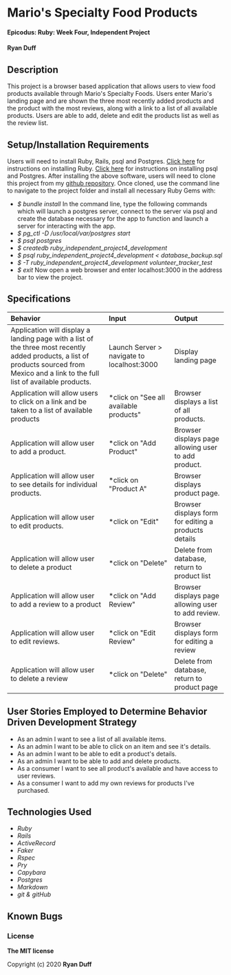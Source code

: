 # Mario's Specialty Food Products

#### Epicodus: Ruby: Week Four, Independent Project


#### Ryan Duff 

## Description
This project is a browser based application that allows users to view food products available through Mario's Specialty Foods. Users enter Mario's landing page and are shown the three most recently added products and the product with the most reviews, along with a link to a list of all available products. Users are able to add, delete and edit the products list as well as the review list.


## Setup/Installation Requirements
Users will need to install Ruby, Rails, psql and Postgres.
[Click here](https://www.ruby-lang.org/en/documentation/installation/) for instructions on installing Ruby.
[Click here](https://dataschool.com/learn-sql/how-to-start-a-postgresql-server-on-mac-os-x/) for instructions on installing psql and Postgres.
After installing the above software, users will need to clone this project from my [github repository](https://github.com/RyanDuff613/ruby_independent_project4.git). Once cloned, use the command line to navigate to the project folder and install all necessary Ruby Gems with: 
* _$ bundle install_
In the command line, type the following commands which will launch a postgres server, connect to the server via psql and create the database necessary for the app to function and launch a server for interacting with the app.
* _$ pg_ctl -D /usr/local/var/postgres start_
* _$ psql postgres_
* _$ createdb ruby_independent_project4_development_
* _$ psql ruby_independent_project4_development < database_backup.sql_
* _$ -T ruby_independent_project4_development volunteer_tracker_test_
* _$ exit_
Now open a web browser and enter localhost:3000 in the address bar to view the project.


## Specifications

| Behavior       | Input         | Output  |
| :--- |:---| :---|
|Application will display a landing page with a list of the three most recently added products, a list of products sourced from Mexico and a link to the full list of available products.|Launch Server > navigate to localhost:3000|Display landing page|
|Application will allow users to click on a link and be taken to a list of available products| *click on "See all available products" | Browser displays a list of all products.|
|Application will allow user to add a product. |*click on "Add Product" |Browser displays page allowing user to add product.|
|Application will allow user to see details for individual products.|*click on "Product A" | Browser displays product page.|
|Application will allow user to edit products. |*click on "Edit"| Browser displays form for editing a products details|
|Application will allow user to delete a product|*click on "Delete" | Delete from database, return to product list|
|Application will allow user to add a  review to a product |*click on "Add Review" |Browser displays page allowing user to add review.|
|Application will allow user to edit reviews. |*click on "Edit Review"| Browser displays form for editing a review|
|Application will allow user to delete a review |*click on "Delete" | Delete from database, return to product page|
## User Stories Employed to Determine Behavior Driven Development Strategy

* As an admin I want to see a list of all available items.
* As an admin I want to be able to click on an item and see it's details.
* As an admin I want to be able to edit a product's details.
* As an admin I want to be able to add and delete products.
* As a consumer I want to see all product's available and have access to user reviews.
* As a consumer I want to add my own reviews for products I've purchased.

## Technologies Used
* _Ruby_
* _Rails_
* _ActiveRecord_
* _Faker_
* _Rspec_
* _Pry_
* _Capybara_
* _Postgres_
* _Markdown_
* _git & gitHub_

## Known Bugs



### License

**The MIT license**

Copyright (c) 2020 **Ryan Duff**
